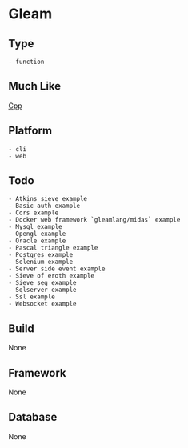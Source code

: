 # Gleam

## Type
	- function
## Much Like
[Cpp](CPP.md)
## Platform
	- cli
	- web
## Todo
	- Atkins sieve example
	- Basic auth example
	- Cors example
	- Docker web framework `gleamlang/midas` example
	- Mysql example
	- Opengl example
	- Oracle example
	- Pascal triangle example
	- Postgres example
	- Selenium example
	- Server side event example
	- Sieve of eroth example
	- Sieve seg example
	- Sqlserver example
	- Ssl example
	- Websocket example
## Build
None
## Framework
None
## Database
None